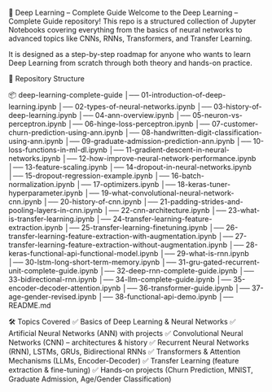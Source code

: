 📘 Deep Learning – Complete Guide
Welcome to the Deep Learning – Complete Guide repository!
This repo is a structured collection of Jupyter Notebooks covering everything from the basics of neural networks to advanced topics like CNNs, RNNs, Transformers, and Transfer Learning.

It is designed as a step-by-step roadmap for anyone who wants to learn Deep Learning from scratch through both theory and hands-on practice.

📂 Repository Structure

📦 deep-learning-complete-guide
│── 01-introduction-of-deep-learning.ipynb
│── 02-types-of-neural-networks.ipynb
│── 03-history-of-deep-learning.ipynb
│── 04-ann-overview.ipynb
│── 05-neuron-vs-perceptron.ipynb
│── 06-hinge-loss-perceptron.ipynb
│── 07-customer-churn-prediction-using-ann.ipynb
│── 08-handwritten-digit-classification-using-ann.ipynb
│── 09-graduate-admission-prediction-ann.ipynb
│── 10-loss-functions-in-ml-dl.ipynb
│── 11-gradient-descent-in-neural-networks.ipynb
│── 12-how-improve-neural-network-performance.ipynb
│── 13-feature-scaling.ipynb
│── 14-dropout-in-neural-networks.ipynb
│── 15-dropout-regression-example.ipynb
│── 16-batch-normalization.ipynb
│── 17-optimizers.ipynb
│── 18-keras-tuner-hyperparameter.ipynb
│── 19-what-convolutional-neural-network-cnn.ipynb
│── 20-history-of-cnn.ipynb
│── 21-padding-strides-and-pooling-layers-in-cnn.ipynb
│── 22-cnn-architecture.ipynb
│── 23-what-is-transfer-learning.ipynb
│── 24-transfer-learning-feature-extraction.ipynb
│── 25-transfer-learning-finetuning.ipynb
│── 26-transfer-learning-feature-extraction-with-augmentation.ipynb
│── 27-transfer-learning-feature-extraction-without-augmentation.ipynb
│── 28-keras-functional-api-functional-model.ipynb
│── 29-what-is-rnn.ipynb
│── 30-lstm-long-short-term-memory.ipynb
│── 31-gru-gated-recurrent-unit-complete-guide.ipynb
│── 32-deep-rnn-complete-guide.ipynb
│── 33-bidirectional-rnn.ipynb
│── 34-llm-complete-guide.ipynb
│── 35-encoder-decoder-attention.ipynb
│── 36-transformer-guide.ipynb
│── 37-age-gender-revised.ipynb
│── 38-functional-api-demo.ipynb
│── README.md

🛠️ Topics Covered
✅ Basics of Deep Learning & Neural Networks
✅ Artificial Neural Networks (ANN) with projects
✅ Convolutional Neural Networks (CNN) – architectures & history
✅ Recurrent Neural Networks (RNN), LSTMs, GRUs, Bidirectional RNNs
✅ Transformers & Attention Mechanisms (LLMs, Encoder-Decoder)
✅ Transfer Learning (feature extraction & fine-tuning)
✅ Hands-on projects (Churn Prediction, MNIST, Graduate Admission, Age/Gender Classification)
